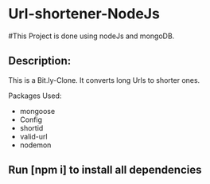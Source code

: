 # Url-shortener-NodeJs

#This Project is done using nodeJs and mongoDB.

## Description:
This is a Bit.ly-Clone. It converts long Urls to shorter ones.

Packages Used:
  - mongoose
  - Config
  - shortid
  - valid-url
  - nodemon
  
  ## Run [npm i] to install all dependencies
  
 
